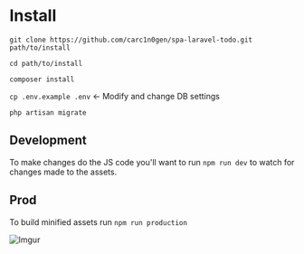 # Install

`git clone https://github.com/carc1n0gen/spa-laravel-todo.git path/to/install`

`cd path/to/install`

`composer install`

`cp .env.example .env` <- Modify and change DB settings

`php artisan migrate`

## Development

To make changes do the JS code you'll want to run `npm run dev` to watch for changes made to the assets.

## Prod

To build minified assets run `npm run production`

![Imgur](http://i.imgur.com/UTtiIpB.png)
